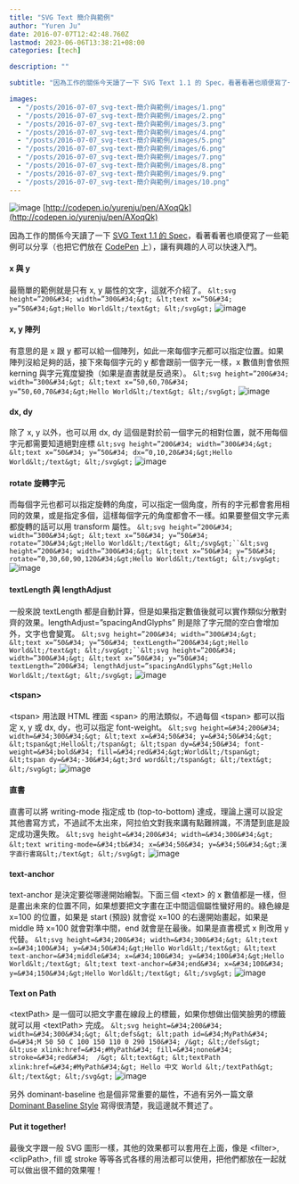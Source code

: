 ```yaml
---
title: "SVG Text 簡介與範例"
author: "Yuren Ju"
date: 2016-07-07T12:42:48.760Z
lastmod: 2023-06-06T13:38:21+08:00
categories: [tech]

description: ""

subtitle: "因為工作的關係今天讀了一下 SVG Text 1.1 的 Spec，看著看著也順便寫了一些範例可以分享（也把它們放在 CodePen 上），讓有興趣的人可以快速入門。"

images:
  - "/posts/2016-07-07_svg-text-簡介與範例/images/1.png"
  - "/posts/2016-07-07_svg-text-簡介與範例/images/2.png"
  - "/posts/2016-07-07_svg-text-簡介與範例/images/3.png"
  - "/posts/2016-07-07_svg-text-簡介與範例/images/4.png"
  - "/posts/2016-07-07_svg-text-簡介與範例/images/5.png"
  - "/posts/2016-07-07_svg-text-簡介與範例/images/6.png"
  - "/posts/2016-07-07_svg-text-簡介與範例/images/7.png"
  - "/posts/2016-07-07_svg-text-簡介與範例/images/8.png"
  - "/posts/2016-07-07_svg-text-簡介與範例/images/9.png"
  - "/posts/2016-07-07_svg-text-簡介與範例/images/10.png"
---
```


![image](/posts/2016-07-07_svg-text-簡介與範例/images/1.png#layoutTextWidth)
[http://codepen.io/yurenju/pen/AXoqQk](http://codepen.io/yurenju/pen/AXoqQk)

因為工作的關係今天讀了一下 [SVG Text 1.1 的 Spec](https://www.w3.org/TR/SVG/text.html)，看著看著也順便寫了一些範例可以分享（也把它們放在 [CodePen](http://codepen.io/yurenju/pen/AXoqQk) 上），讓有興趣的人可以快速入門。

#### x 與 y

最簡單的範例就是只有 x, y 屬性的文字，這就不介紹了。
`&lt;svg height=”200&#34; width=”300&#34;&gt;
 &lt;text x=”50&#34; y=”50&#34;&gt;Hello World&lt;/text&gt;
&lt;/svg&gt;`
![image](/posts/2016-07-07_svg-text-簡介與範例/images/2.png#layoutTextWidth)

#### x, y 陣列

有意思的是 x 跟 y 都可以給一個陣列，如此一來每個字元都可以指定位置。如果陣列沒給足夠的話，接下來每個字元的 y 都會跟前一個字元一樣，x 數值則會依照 kerning 與字元寬度變換（如果是直書就是反過來）。
`&lt;svg height=”200&#34; width=”300&#34;&gt;
 &lt;text x=”50,60,70&#34; y=”50,60,70&#34;&gt;Hello World&lt;/text&gt;
&lt;/svg&gt;`
![image](/posts/2016-07-07_svg-text-簡介與範例/images/3.png#layoutTextWidth)

#### dx, dy

除了 x, y 以外，也可以用 dx, dy 這個是對於前一個字元的相對位置，就不用每個字元都需要知道絕對座標
`&lt;svg height=”200&#34; width=”300&#34;&gt;
 &lt;text x=”50&#34; y=”50&#34; dx=”0,10,20&#34;&gt;Hello World&lt;/text&gt;
&lt;/svg&gt;`
![image](/posts/2016-07-07_svg-text-簡介與範例/images/4.png#layoutTextWidth)

#### rotate 旋轉字元

而每個字元也都可以指定旋轉的角度，可以指定一個角度，所有的字元都會套用相同的效果，或是指定多個，這樣每個字元的角度都會不一樣。如果要整個文字元素都旋轉的話可以用 transform 屬性。
` &lt;svg height=”200&#34; width=”300&#34;&gt;
 &lt;text x=”50&#34; y=”50&#34; rotate=”30&#34;&gt;Hello World&lt;/text&gt;
&lt;/svg&gt;``&lt;svg height=”200&#34; width=”300&#34;&gt;
 &lt;text x=”50&#34; y=”50&#34; rotate=”0,30,60,90,120&#34;&gt;Hello World&lt;/text&gt;
&lt;/svg&gt; `
![image](/posts/2016-07-07_svg-text-簡介與範例/images/5.png#layoutTextWidth)

#### textLength 與 lengthAdjust

一般來說 textLength 都是自動計算，但是如果指定數值後就可以實作類似分散對齊的效果。lengthAdjust=”spacingAndGlyphs” 則是除了字元間的空白會增加外，文字也會變寬。
` &lt;svg height=”200&#34; width=”300&#34;&gt;
 &lt;text x=”50&#34; y=”50&#34; textLength=”200&#34;&gt;Hello World&lt;/text&gt;
&lt;/svg&gt;``&lt;svg height=”200&#34; width=”300&#34;&gt;
 &lt;text x=”50&#34; y=”50&#34; textLength=”200&#34; lengthAdjust=”spacingAndGlyphs”&gt;Hello World&lt;/text&gt;
&lt;/svg&gt; `
![image](/posts/2016-07-07_svg-text-簡介與範例/images/6.png#layoutTextWidth)

#### &lt;tspan&gt;

&lt;tspan&gt; 用法跟 HTML 裡面 &lt;span&gt; 的用法類似，不過每個 &lt;tspan&gt; 都可以指定 x, y 或 dx, dy，也可以指定 font-weight。
`&lt;svg height=&#34;200&#34; width=&#34;300&#34;&gt;
  &lt;text x=&#34;50&#34; y=&#34;50&#34;&gt;
    &lt;tspan&gt;Hello&lt;/tspan&gt;
    &lt;tspan dy=&#34;50&#34; font-weight=&#34;bold&#34; fill=&#34;red&#34;&gt;World&lt;/tspan&gt;
    &lt;tspan dy=&#34;-30&#34;&gt;3rd word&lt;/tspan&gt;
  &lt;/text&gt;
&lt;/svg&gt;`
![image](/posts/2016-07-07_svg-text-簡介與範例/images/7.png#layoutTextWidth)

#### 直書

直書可以將 writing-mode 指定成 tb (top-to-bottom) 達成，理論上還可以設定其他書寫方式，不過試不太出來，阿拉伯文對我來講有點難辨識，不清楚到底是設定成功還失敗。
`&lt;svg height=&#34;200&#34; width=&#34;300&#34;&gt;
  &lt;text writing-mode=&#34;tb&#34; x=&#34;50&#34; y=&#34;50&#34;&gt;漢字直行書寫&lt;/text&gt;
&lt;/svg&gt;`
![image](/posts/2016-07-07_svg-text-簡介與範例/images/8.png#layoutTextWidth)

#### text-anchor

text-anchor 是決定要從哪邊開始繪製。下面三個 &lt;text&gt; 的 x 數值都是一樣，但是畫出未來的位置不同，如果想要把文字畫在正中間這個屬性蠻好用的。綠色線是 x=100 的位置，如果是 start (預設) 就會從 x=100 的右邊開始畫起，如果是 middle 時 x=100 就會對準中間，end 就會是在最後。如果是直書模式 x 則改用 y 代替。
`&lt;svg height=&#34;200&#34; width=&#34;300&#34;&gt;
  &lt;text x=&#34;100&#34; y=&#34;50&#34;&gt;Hello World&lt;/text&gt;
  &lt;text text-anchor=&#34;middle&#34; x=&#34;100&#34; y=&#34;100&#34;&gt;Hello World&lt;/text&gt;
  &lt;text text-anchor=&#34;end&#34; x=&#34;100&#34; y=&#34;150&#34;&gt;Hello World&lt;/text&gt;
&lt;/svg&gt;`
![image](/posts/2016-07-07_svg-text-簡介與範例/images/9.png#layoutTextWidth)

#### Text on Path

&lt;textPath&gt; 是一個可以把文字畫在線段上的標籤，如果你想做出個笑臉男的標籤就可以用 &lt;textPath&gt; 完成。
`&lt;svg height=&#34;200&#34; width=&#34;300&#34;&gt;
  &lt;defs&gt;
    &lt;path id=&#34;MyPath&#34;
       d=&#34;M 50 50
          C 100 150 110 0 290 150&#34; /&gt;
  &lt;/defs&gt;
  &lt;use xlink:href=&#34;#MyPath&#34; fill=&#34;none&#34; stroke=&#34;red&#34;  /&gt;
  &lt;text&gt;
    &lt;textPath xlink:href=&#34;#MyPath&#34;&gt;
      Hello 中文 World
    &lt;/textPath&gt;
  &lt;/text&gt;
&lt;/svg&gt;`
![image](/posts/2016-07-07_svg-text-簡介與範例/images/10.png#layoutTextWidth)

另外 dominant-baseline 也是個非常重要的屬性，不過有另外一篇文章 [Dominant Baseline Style](http://bl.ocks.org/eweitnauer/7325338) 寫得很清楚，我這邊就不贅述了。

#### Put it together!

最後文字跟一般 SVG 圖形一樣，其他的效果都可以套用在上面，像是 &lt;filter&gt;, &lt;clipPath&gt;, fill 或 stroke 等等各式各樣的用法都可以使用，把他們都放在一起就可以做出很不錯的效果喔！
